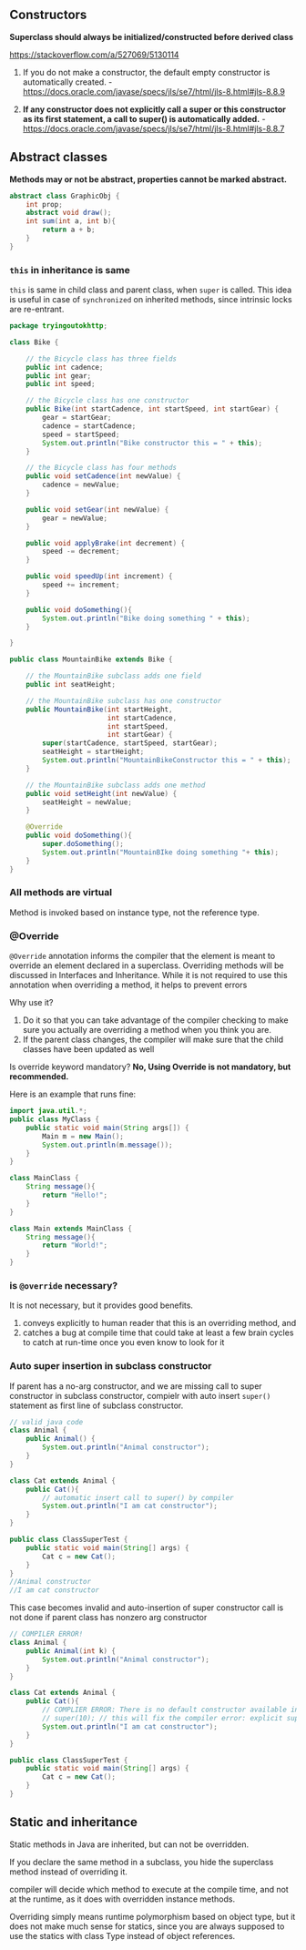 
## Constructors

**Superclass should always be initialized/constructed before derived class**

https://stackoverflow.com/a/527069/5130114

1. If you do not make a constructor, the default empty constructor is automatically created. - https://docs.oracle.com/javase/specs/jls/se7/html/jls-8.html#jls-8.8.9

2. **If any constructor does not explicitly call a super or this constructor as its first statement, a call to super() is automatically added.** - https://docs.oracle.com/javase/specs/jls/se7/html/jls-8.html#jls-8.8.7



## Abstract classes

**Methods may or not be abstract, properties cannot be marked abstract.**

```java
abstract class GraphicObj {
    int prop;
    abstract void draw();
    int sum(int a, int b){
        return a + b;
    }
}
```

### `this` in inheritance is same

`this` is same in child class and parent class, when `super` is called.
This idea is useful in case of `synchronized` on inherited methods, since
intrinsic locks are re-entrant.

```java
package tryingoutokhttp;

class Bike {

    // the Bicycle class has three fields
    public int cadence;
    public int gear;
    public int speed;

    // the Bicycle class has one constructor
    public Bike(int startCadence, int startSpeed, int startGear) {
        gear = startGear;
        cadence = startCadence;
        speed = startSpeed;
        System.out.println("Bike constructor this = " + this);
    }

    // the Bicycle class has four methods
    public void setCadence(int newValue) {
        cadence = newValue;
    }

    public void setGear(int newValue) {
        gear = newValue;
    }

    public void applyBrake(int decrement) {
        speed -= decrement;
    }

    public void speedUp(int increment) {
        speed += increment;
    }

    public void doSomething(){
        System.out.println("Bike doing something " + this);
    }

}

public class MountainBike extends Bike {

    // the MountainBike subclass adds one field
    public int seatHeight;

    // the MountainBike subclass has one constructor
    public MountainBike(int startHeight,
                        int startCadence,
                        int startSpeed,
                        int startGear) {
        super(startCadence, startSpeed, startGear);
        seatHeight = startHeight;
        System.out.println("MountainBikeConstructor this = " + this);
    }

    // the MountainBike subclass adds one method
    public void setHeight(int newValue) {
        seatHeight = newValue;
    }

    @Override
    public void doSomething(){
        super.doSomething();
        System.out.println("MountainBIke doing something "+ this);
    }
}
```


### All methods are virtual

Method is invoked based on instance type, not the reference type.


### @Override
`@Override` annotation informs the compiler that the element is meant to override an element declared in a superclass. Overriding methods will be discussed in Interfaces and Inheritance. While it is not required to use this annotation when overriding a method, it helps to prevent errors

Why use it?
1. Do it so that you can take advantage of the compiler checking to make sure you actually are overriding a method when you think you are.
2. If the parent class changes, the compiler will make sure that the child classes have been updated as well

Is override keyword mandatory?
**No, Using Override is not mandatory, but recommended.**

Here is an example that runs fine:
```java
import java.util.*;
public class MyClass {
    public static void main(String args[]) {
        Main m = new Main();
        System.out.println(m.message());
    }
}

class MainClass {
    String message(){
        return "Hello!";
    }
}

class Main extends MainClass {
    String message(){
        return "World!";
    }
}
```

### is `@override` necessary?
It is not necessary, but it provides good benefits.

1. conveys explicitly to human reader that this is an overriding method, and
2. catches a bug at compile time that could take at least a few brain cycles to catch at run-time once you even know to look for it


### Auto super insertion in subclass constructor

If parent has a no-arg constructor, and we are missing call to super constructor in subclass constructor,
compielr with auto insert `super()` statement as first line of subclass constructor.

```java
// valid java code
class Animal {
    public Animal() {
        System.out.println("Animal constructor");
    }
}

class Cat extends Animal {
    public Cat(){
        // automatic insert call to super() by compiler
        System.out.println("I am cat constructor");
    }
}

public class ClassSuperTest {
    public static void main(String[] args) {
        Cat c = new Cat();
    }
}
//Animal constructor
//I am cat constructor
```

This case becomes invalid and auto-insertion of super constructor call is not done if 
parent class has nonzero arg constructor

```java
// COMPILER ERROR!
class Animal {
    public Animal(int k) {
        System.out.println("Animal constructor");
    }
}

class Cat extends Animal {
    public Cat(){
        // COMPLIER ERROR: There is no default constructor available in 'Animal'
        // super(10); // this will fix the compiler error: explicit super constructor initialization
        System.out.println("I am cat constructor");
    }
}

public class ClassSuperTest {
    public static void main(String[] args) {
        Cat c = new Cat();
    }
}

```


## Static and inheritance

Static methods in Java are inherited, but can not be overridden. 

If you declare the same method in a subclass, you hide the superclass method instead of overriding it.

compiler will decide which method to execute at the compile time, and not at the runtime, as it does with overridden instance methods.

Overriding simply means runtime polymorphism based on object type, but it does not make much sense for statics, since
you are always supposed to use the statics with class Type instead of object references.

